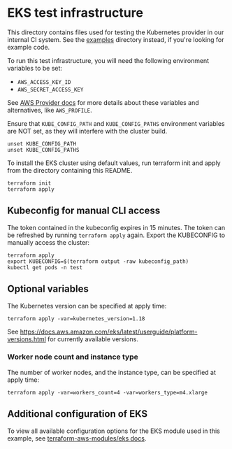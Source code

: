 # EKS test infrastructure

This directory contains files used for testing the Kubernetes provider in our internal CI system. See the [examples](https://github.com/hashicorp/terraform-provider-kubernetes/tree/master/_examples/eks) directory instead, if you're looking for example code.

To run this test infrastructure, you will need the following environment variables to be set:

  - `AWS_ACCESS_KEY_ID`
  - `AWS_SECRET_ACCESS_KEY`

See [AWS Provider docs](https://www.terraform.io/docs/providers/aws/index.html#configuration-reference) for more details about these variables and alternatives, like `AWS_PROFILE`.

Ensure that `KUBE_CONFIG_PATH` and `KUBE_CONFIG_PATHS` environment variables are NOT set, as they will interfere with the cluster build.

```
unset KUBE_CONFIG_PATH
unset KUBE_CONFIG_PATHS
```

To install the EKS cluster using default values, run terraform init and apply from the directory containing this README.

```
terraform init
terraform apply
```

## Kubeconfig for manual CLI access

The token contained in the kubeconfig expires in 15 minutes. The token can be refreshed by running `terraform apply` again. Export the KUBECONFIG to manually access the cluster:

```
terraform apply
export KUBECONFIG=$(terraform output -raw kubeconfig_path)
kubectl get pods -n test
```

## Optional variables

The Kubernetes version can be specified at apply time:

```
terraform apply -var=kubernetes_version=1.18
```

See https://docs.aws.amazon.com/eks/latest/userguide/platform-versions.html for currently available versions.


### Worker node count and instance type

The number of worker nodes, and the instance type, can be specified at apply time:

```
terraform apply -var=workers_count=4 -var=workers_type=m4.xlarge
```

## Additional configuration of EKS

To view all available configuration options for the EKS module used in this example, see [terraform-aws-modules/eks docs](https://registry.terraform.io/modules/terraform-aws-modules/eks/aws/latest).
